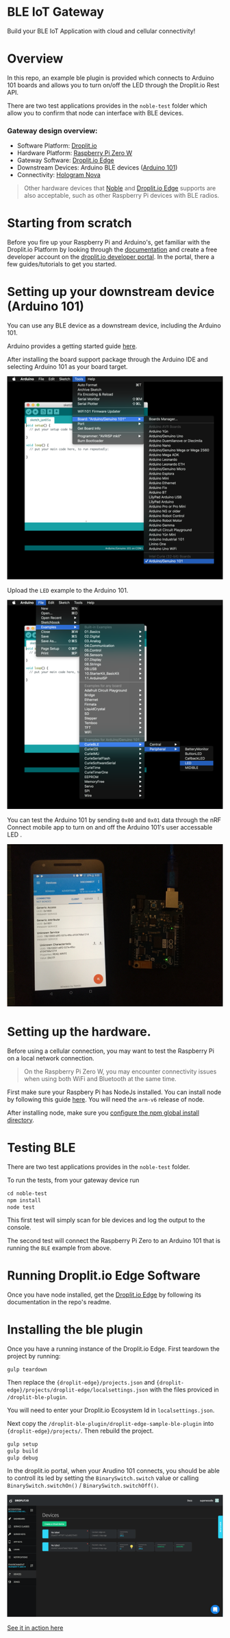 # BLE IoT Gateway

Build your BLE IoT Application with cloud and cellular connectivity!

# Overview

In this repo, an example ble plugin is provided which connects to Arduino 101 boards and allows you to turn on/off the LED through the Droplit.io Rest API.

There are two test applications provides in the `noble-test` folder which allow you to confirm that node can interface with BLE devices.

### Gateway design overview:
* Software Platform: [Droplit.io](https://docs.droplit.io/)
* Hardware Platform: [Raspberry Pi Zero W](https://www.raspberrypi.org/products/raspberry-pi-zero-w/)
* Gateway Software: [Droplit.io Edge](https://github.com/droplit/droplit.io-edge)
* Downstream Devices: Arduino BLE devices ([Arduino 101](https://store.arduino.cc/usa/arduino-101))
* Connectivity: [Hologram Nova](https://store.arduino.cc/usa/arduino-101)
> Other hardware devices that [Noble](https://github.com/sandeepmistry/noble) and [Droplit.io Edge](https://github.com/droplit/droplit.io-edge) supports are also acceptable, such as other Raspberry Pi devices with BLE radios. 


# Starting from scratch

Before you fire up your Raspberry Pi and Arduino's, get familiar with the Droplit.io Platform by looking through the [documentation](https://docs.droplit.io/) and create a free developer account on the [droplit.io developer portal](https://portal.droplit.io). In the portal, there a few guides/tutorials to get you started.

# Setting up your downstream device (Arduino 101)

You can use any BLE device as a downstream device, including the Arduino 101.

Arduino provides a getting started guide [here](https://www.arduino.cc/en/Guide/Arduino101).

After installing the board support package through the Arduino IDE and selecting Arduino 101 as your board target.

![101 select](/images/101select.png)

Upload the `LED` example to the Arduino 101.


![101 test](/images/101sketch.png)

You can test the Arduino 101 by sending `0x00` and `0x01` data through the nRF Connect mobile app to turn on and off the Arduino 101's user accessable LED .

![nrf connect](/images/nrfconnect.jpg)

# Setting up the hardware.

Before using a cellular connection, you may want to test the Raspberry Pi on a local network connection.
> On the Raspberry Pi Zero W, you may encounter connectivity issues when using both WiFi and Bluetooth at the same time.

First make sure your Raspbery Pi has NodeJs installed. You can install node by following this guide [here](https://docs.droplit.io/docs/install-nodejs-on-linux). You will need the `arm-v6` release of node.

After installing node, make sure you [configure the npm global install directory](https://docs.droplit.io/docs/install-nodejs-on-linux#installing-node-modules-globally-linux-desktop-emb).

# Testing BLE
There are two test applications provides in the `noble-test` folder.

To run the tests, from your gateway device run
```
cd noble-test
npm install
node test
```

This first test will simply scan for ble devices and log the output to the console.

The second test will connect the Raspberry Pi Zero to an Arduino 101 that is running the `BLE` example from above.

# Running Droplit.io Edge Software

Once you have node installed, get the [Droplit.io Edge](https://github.com/droplit/droplit.io-edge) by following its documentation in the repo's readme.

# Installing the ble plugin

Once you have a running instance of the Droplit.io Edge. First teardown the project by running:

```
gulp teardown
```

Then replace the `{droplit-edge}/projects.json` and `{droplit-edge}/projects/droplit-edge/localsettings.json` with the files proviced in `/droplit-ble-plugin`.

You will need to enter your Droplit.io Ecosystem Id in `localsettings.json`.

Next copy the `/droplit-ble-plugin/droplit-edge-sample-ble-plugin` into `{droplit-edge}/projects/`. Then rebuild the project.

```
gulp setup
gulp build
gulp debug
```

In the droplit.io portal, when your Arudino 101 connects, you should be able to controll its led by setting the `BinarySwitch.switch` value or calling `BinarySwitch.switchOn()` / `BinarySwitch.switchOff()`.

![portal](/images/portal.png)

[See it in action here](https://youtu.be/E2czFbtm1LA)
